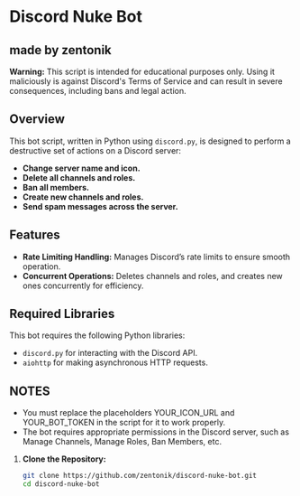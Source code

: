 # Discord Nuke Bot
## made by zentonik

**Warning:** This script is intended for educational purposes only. Using it maliciously is against Discord's Terms of Service and can result in severe consequences, including bans and legal action.

## Overview

This bot script, written in Python using `discord.py`, is designed to perform a destructive set of actions on a Discord server:

- **Change server name and icon.**
- **Delete all channels and roles.**
- **Ban all members.**
- **Create new channels and roles.**
- **Send spam messages across the server.**

## Features

- **Rate Limiting Handling:** Manages Discord’s rate limits to ensure smooth operation.
- **Concurrent Operations:** Deletes channels and roles, and creates new ones concurrently for efficiency.

## Required Libraries

This bot requires the following Python libraries:

- `discord.py` for interacting with the Discord API.
- `aiohttp` for making asynchronous HTTP requests.

## NOTES
- You must replace the placeholders YOUR_ICON_URL and YOUR_BOT_TOKEN in the script for it to work properly.
- The bot requires appropriate permissions in the Discord server, such as Manage Channels, Manage Roles, Ban Members, etc.

1. **Clone the Repository:**
   ```bash
   git clone https://github.com/zentonik/discord-nuke-bot.git
   cd discord-nuke-bot
